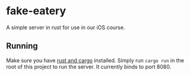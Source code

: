 # fake-eatery

A simple server in rust for use in our iOS course.

## Running
Make sure you have [rust and cargo](https://www.rust-lang.org/tools/install) installed.
Simply run `cargo run` in the root of this project to run the server. 
It currently binds to port 8080.